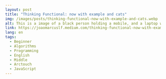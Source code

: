 ```yaml
---
layout: post
title: "Thinking Functional: now with example and cats"
img: /images/posts/thinking-functional-now-with-example-and-cats.webp
alt: This is a image of a black person holding a mobile, and a laptop with a code editor open.
link: https://joaomarcuslf.medium.com/thinking-functional-now-with-example-and-cats-8b9c2478b9af
lang: en
tags:
  - Beginner
  - Algorithms
  - Programming
  - English
  - Middle
  - Arctouch
  - JavaScript
---
```

